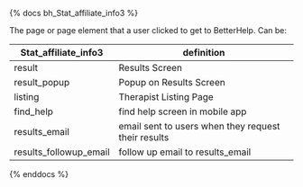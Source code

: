 {% docs bh_Stat_affiliate_info3 %}
	
The page or page element that a user clicked to get to BetterHelp. Can be: 

| Stat_affiliate_info3   | definition                                          |
|------------------------|-----------------------------------------------------|
| result                 | Results Screen                                      |
| result_popup           | Popup on Results Screen                             |
| listing                | Therapist Listing Page                              |
| find_help              | find help screen in mobile app                      |
| results_email          | email sent to users when they request their results |
| results_followup_email | follow up email to results_email                    |

{% enddocs %}